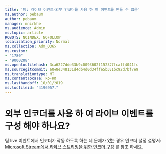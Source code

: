 ```yaml
---
title: '팀: 라이브 이벤트-외부 인코더를 사용 하 여 이벤트를 만들 수 없음'
ms.author: pebaum
author: pebaum
manager: mnirkhe
ms.audience: Admin
ms.topic: article
ROBOTS: NOINDEX, NOFOLLOW
localization_priority: Normal
ms.collection: Adm_O365
ms.custom:
- "1780"
- "9000208"
ms.openlocfilehash: 3ca6227dde33b9c0093602f152377fcaff4041fc
ms.sourcegitcommit: 60e8e348131d4db4d0d34ffe5b321bc92d7bf7e9
ms.translationtype: MT
ms.contentlocale: ko-KR
ms.lasthandoff: 10/01/2019
ms.locfileid: "41969571"
---
```

# <a name="need-to-configure-your-live-event-with-an-external-encoder"></a>외부 인코더를 사용 하 여 라이브 이벤트를 구성 해야 하나요?

팀 live 이벤트에서 인코더가 작동 하도록 하는 데 문제가 있는 경우 인코더 설정 설명서: [Microsoft Stream에서 라이브 스트리밍을 위한 인코더 구성](https://docs.microsoft.com/stream/live-encoder-setup) 를 참조 하세요.